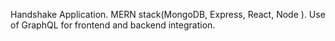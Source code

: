Handshake Application.
MERN stack(MongoDB, Express, React, Node ).
Use of GraphQL for frontend and backend integration.
